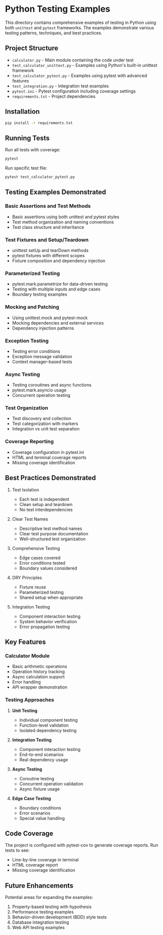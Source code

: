 # Python Testing Examples

This directory contains comprehensive examples of testing in Python using both `unittest` and `pytest` frameworks. The examples demonstrate various testing patterns, techniques, and best practices.

## Project Structure

- `calculator.py` - Main module containing the code under test
- `test_calculator_unittest.py` - Examples using Python's built-in unittest framework
- `test_calculator_pytest.py` - Examples using pytest with advanced features
- `test_integration.py` - Integration test examples
- `pytest.ini` - Pytest configuration including coverage settings
- `requirements.txt` - Project dependencies

## Installation

```bash
pip install -r requirements.txt
```

## Running Tests

Run all tests with coverage:
```bash
pytest
```

Run specific test file:
```bash
pytest test_calculator_pytest.py
```

## Testing Examples Demonstrated

### Basic Assertions and Test Methods
- Basic assertions using both unittest and pytest styles
- Test method organization and naming conventions
- Test class structure and inheritance

### Test Fixtures and Setup/Teardown
- unittest setUp and tearDown methods
- pytest fixtures with different scopes
- Fixture composition and dependency injection

### Parameterized Testing
- pytest.mark.parametrize for data-driven testing
- Testing with multiple inputs and edge cases
- Boundary testing examples

### Mocking and Patching
- Using unittest.mock and pytest-mock
- Mocking dependencies and external services
- Dependency injection patterns

### Exception Testing
- Testing error conditions
- Exception message validation
- Context manager-based tests

### Async Testing
- Testing coroutines and async functions
- pytest.mark.asyncio usage
- Concurrent operation testing

### Test Organization
- Test discovery and collection
- Test categorization with markers
- Integration vs unit test separation

### Coverage Reporting
- Coverage configuration in pytest.ini
- HTML and terminal coverage reports
- Missing coverage identification

## Best Practices Demonstrated

1. Test Isolation
   - Each test is independent
   - Clean setup and teardown
   - No test interdependencies

2. Clear Test Names
   - Descriptive test method names
   - Clear test purpose documentation
   - Well-structured test organization

3. Comprehensive Testing
   - Edge cases covered
   - Error conditions tested
   - Boundary values considered

4. DRY Principles
   - Fixture reuse
   - Parameterized testing
   - Shared setup when appropriate

5. Integration Testing
   - Component interaction testing
   - System behavior verification
   - Error propagation testing

## Key Features

### Calculator Module
- Basic arithmetic operations
- Operation history tracking
- Async calculation support
- Error handling
- API wrapper demonstration

### Testing Approaches
1. **Unit Testing**
   - Individual component testing
   - Function-level validation
   - Isolated dependency testing

2. **Integration Testing**
   - Component interaction testing
   - End-to-end scenarios
   - Real dependency usage

3. **Async Testing**
   - Coroutine testing
   - Concurrent operation validation
   - Async fixture usage

4. **Edge Case Testing**
   - Boundary conditions
   - Error scenarios
   - Special value handling

## Code Coverage

The project is configured with pytest-cov to generate coverage reports. Run tests to see:
- Line-by-line coverage in terminal
- HTML coverage report
- Missing coverage identification

## Future Enhancements

Potential areas for expanding the examples:
1. Property-based testing with hypothesis
2. Performance testing examples
3. Behavior-driven development (BDD) style tests
4. Database integration testing
5. Web API testing examples